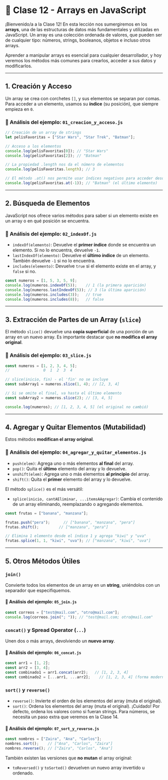 # 🔢 Clase 12 - Arrays en JavaScript

¡Bienvenido/a a la Clase 12! En esta lección nos sumergiremos en los **arrays**, una de las estructuras de datos más fundamentales y utilizadas en JavaScript. Un array es una colección ordenada de valores, que pueden ser de cualquier tipo: números, strings, booleanos, objetos e incluso otros arrays.

Aprender a manipular arrays es esencial para cualquier desarrollador, y hoy veremos los métodos más comunes para crearlos, acceder a sus datos y modificarlos.

---

## 1. Creación y Acceso

Un array se crea con corchetes `[]`, y sus elementos se separan por comas. Para acceder a un elemento, usamos su **índice** (su posición), que siempre empieza en `0`.

### 🧠 Análisis del ejemplo: `01_creacion_y_acceso.js`
```javascript
// Creación de un array de strings
let pelisFavoritas = ["Star Wars", "Star Trek", "Batman"];

// Acceso a los elementos
console.log(pelisFavoritas[0]); // "Star Wars"
console.log(pelisFavoritas[2]); // "Batman"

// La propiedad .length nos da el número de elementos
console.log(pelisFavoritas.length); // 3

// El método .at() nos permite usar índices negativos para acceder desde el final
console.log(pelisFavoritas.at(-1)); // "Batman" (el último elemento)
```

---

## 2. Búsqueda de Elementos

JavaScript nos ofrece varios métodos para saber si un elemento existe en un array o en qué posición se encuentra.

### 🧠 Análisis del ejemplo: `02_indexOf.js`
-   `indexOf(elemento)`: Devuelve el **primer índice** donde se encuentra un elemento. Si no lo encuentra, devuelve `-1`.
-   `lastIndexOf(elemento)`: Devuelve el **último índice** de un elemento. También devuelve `-1` si no lo encuentra.
-   `includes(elemento)`: Devuelve `true` si el elemento existe en el array, y `false` si no.

```javascript
const numeros = [1, 5, 3, 5, 9];
console.log(numeros.indexOf(5));    // 1 (la primera aparición)
console.log(numeros.lastIndexOf(5)); // 3 (la última aparición)
console.log(numeros.includes(3));   // true
console.log(numeros.includes(8));   // false
```

---

## 3. Extracción de Partes de un Array (`slice`)

El método `slice()` devuelve una **copia superficial** de una porción de un array en un nuevo array. Es importante destacar que **no modifica el array original**.

### 🧠 Análisis del ejemplo: `03_slice.js`
```javascript
const numeros = [1, 2, 3, 4, 5];
//               0  1  2  3  4

// slice(inicio, fin) - el 'fin' no se incluye
const subArray1 = numeros.slice(1, 4); // [2, 3, 4]

// Si se omite el final, va hasta el último elemento
const subArray2 = numeros.slice(2); // [3, 4, 5]

console.log(numeros); // [1, 2, 3, 4, 5] (el original no cambió)
```

---

## 4. Agregar y Quitar Elementos (Mutabilidad)

Estos métodos **modifican el array original**.

### 🧠 Análisis del ejemplo: `04_agregar_y_quitar_elementos.js`
-   `push(elem)`: Agrega uno o más elementos **al final** del array.
-   `pop()`: Quita el **último** elemento del array y lo devuelve.
-   `unshift(elem)`: Agrega uno o más elementos **al principio** del array.
-   `shift()`: Quita el **primer** elemento del array y lo devuelve.

El método `splice()` es el más versátil:
-   `splice(inicio, cantAEliminar, ...itemsAAgregar)`: Cambia el contenido de un array eliminando, reemplazando o agregando elementos.

```javascript
const frutas = ["banana", "manzana"];

frutas.push("pera");      // ["banana", "manzana", "pera"]
frutas.shift();         // ["manzana", "pera"]

// Elimina 1 elemento desde el índice 1 y agrega "kiwi" y "uva"
frutas.splice(1, 1, "kiwi", "uva"); // ["manzana", "kiwi", "uva"]
```

---

## 5. Otros Métodos Útiles

### `join()`
Convierte todos los elementos de un array en un **string**, uniéndolos con un separador que especifiquemos.

#### 🧠 Análisis del ejemplo: `05_join.js`
```javascript
const correos = ["test@mail.com", "otro@mail.com"];
console.log(correos.join("; ")); // "test@mail.com; otro@mail.com"
```

### `concat()` y Spread Operator (`...`)
Unen dos o más arrays, devolviendo un **nuevo array**.

#### 🧠 Análisis del ejemplo: `06_concat.js`
```javascript
const arr1 = [1, 2];
const arr2 = [3, 4];
const combinado1 = arr1.concat(arr2);   // [1, 2, 3, 4]
const combinado2 = [...arr1, ...arr2];    // [1, 2, 3, 4] (forma moderna)
```

### `sort()` y `reverse()`
-   `reverse()`: Invierte el orden de los elementos del array (muta el original).
-   `sort()`: Ordena los elementos del array (muta el original). ¡Cuidado! Por defecto, ordena los valores como si fueran strings. Para números, se necesita un paso extra que veremos en la Clase 14.

#### 🧠 Análisis del ejemplo: `07_sort_y_reverse.js`
```javascript
const nombres = ["Zaira", "Ana", "Carlos"];
nombres.sort();    // ["Ana", "Carlos", "Zaira"]
nombres.reverse(); // ["Zaira", "Carlos", "Ana"]
```

También existen las versiones que **no mutan** el array original:
- `toReversed()` y `toSorted()` devuelven un nuevo array invertido u ordenado.
